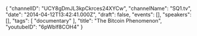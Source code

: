 {
    "channelID": "UCY8gDmJL3kpCkrces24XYCw",
    "channelName": "SQ1.tv",
    "date": "2014-04-12T13:42:41.000Z",
    "draft": false,
    "events": [],
    "speakers": [],
    "tags": [
        "documentary"
    ],
    "title": "The Bitcoin Phenomenon",
    "youtubeID": "6pWblf8COH4"
}
